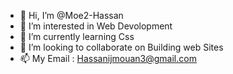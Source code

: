 - 👋 Hi, I’m @Moe2-Hassan
- 👀 I’m interested in Web Devolopment
- 🌱 I’m currently learning Css 
- 💞️ I’m looking to collaborate on Building web Sites
- 📫 My Email : Hassanijmouan3@gmail.com

<!---
Moe2-Hassan/Moe2-Hassan is a ✨ special ✨ repository because its `README.md` (this file) appears on your GitHub profile.
You can click the Preview link to take a look at your changes.
--->
